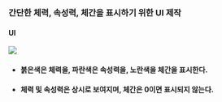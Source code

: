 ### 간단한 체력, 속성력, 체간을 표시하기 위한 UI 제작

#### UI
![](https://github.com/kimeorua/portfolio/blob/main/img/%ED%94%8C%EB%A0%88%EC%9D%B4%EC%96%B4%EC%BA%90%EB%A6%AD%ED%84%B0UI.PNG?raw=true)

+ #### 붉은색은 체력을, 파란색은 속성력을, 노란색을 체간을 표시한다.
+ #### 체력 및 속성력은 상시로 보여지며, 체간은 0이면 표시되지 않는다.
  
